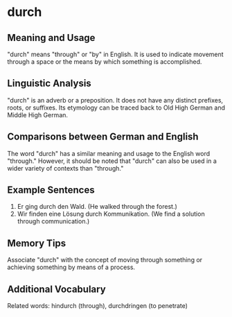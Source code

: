 # durch
## Meaning and Usage
"durch" means "through" or "by" in English. It is used to indicate movement through a space or the means by which something is accomplished.

## Linguistic Analysis
"durch" is an adverb or a preposition. It does not have any distinct prefixes, roots, or suffixes. Its etymology can be traced back to Old High German and Middle High German.

## Comparisons between German and English
The word "durch" has a similar meaning and usage to the English word "through." However, it should be noted that "durch" can also be used in a wider variety of contexts than "through."

## Example Sentences
1. Er ging durch den Wald. (He walked through the forest.)
2. Wir finden eine Lösung durch Kommunikation. (We find a solution through communication.)

## Memory Tips
Associate "durch" with the concept of moving through something or achieving something by means of a process.

## Additional Vocabulary
Related words: hindurch (through), durchdringen (to penetrate)